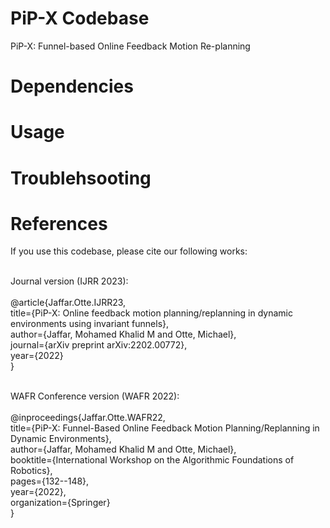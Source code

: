 # PiP-X Codebase
PiP-X: Funnel-based Online Feedback Motion Re-planning

# Dependencies

# Usage

# Troublehsooting

# References
If you use this codebase, please cite our following works: <br /> <br />

Journal version (IJRR 2023): <br /> <br />
@article{Jaffar.Otte.IJRR23, <br />
  title={PiP-X: Online feedback motion planning/replanning in dynamic environments using invariant funnels}, <br />
  author={Jaffar, Mohamed Khalid M and Otte, Michael}, <br />
  journal={arXiv preprint arXiv:2202.00772}, <br />
  year={2022} <br />
} <br /> <br />

WAFR Conference version (WAFR 2022): <br /> <br />
@inproceedings{Jaffar.Otte.WAFR22, <br />
  title={PiP-X: Funnel-Based Online Feedback Motion Planning/Replanning in Dynamic Environments}, <br />
  author={Jaffar, Mohamed Khalid M and Otte, Michael}, <br />
  booktitle={International Workshop on the Algorithmic Foundations of Robotics}, <br />
  pages={132--148}, <br />
  year={2022}, <br />
  organization={Springer} <br />
}
